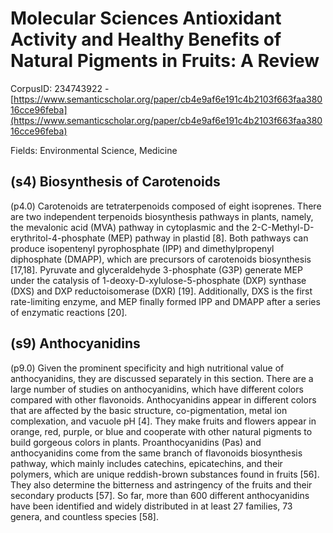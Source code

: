 # Molecular Sciences Antioxidant Activity and Healthy Benefits of Natural Pigments in Fruits: A Review

CorpusID: 234743922 - [https://www.semanticscholar.org/paper/cb4e9af6e191c4b2103f663faa38016cce96feba](https://www.semanticscholar.org/paper/cb4e9af6e191c4b2103f663faa38016cce96feba)

Fields: Environmental Science, Medicine

## (s4) Biosynthesis of Carotenoids
(p4.0) Carotenoids are tetraterpenoids composed of eight isoprenes. There are two independent terpenoids biosynthesis pathways in plants, namely, the mevalonic acid (MVA) pathway in cytoplasmic and the 2-C-Methyl-D-erythritol-4-phosphate (MEP) pathway in plastid [8]. Both pathways can produce isopentenyl pyrophosphate (IPP) and dimethylpropenyl diphosphate (DMAPP), which are precursors of carotenoids biosynthesis [17,18]. Pyruvate and glyceraldehyde 3-phosphate (G3P) generate MEP under the catalysis of 1-deoxy-D-xylulose-5-phosphate (DXP) synthase (DXS) and DXP reductoisomerase (DXR) [19]. Additionally, DXS is the first rate-limiting enzyme, and MEP finally formed IPP and DMAPP after a series of enzymatic reactions [20].
## (s9) Anthocyanidins
(p9.0) Given the prominent specificity and high nutritional value of anthocyanidins, they are discussed separately in this section. There are a large number of studies on anthocyanidins, which have different colors compared with other flavonoids. Anthocyanidins appear in different colors that are affected by the basic structure, co-pigmentation, metal ion complexation, and vacuole pH [4]. They make fruits and flowers appear in orange, red, purple, or blue and cooperate with other natural pigments to build gorgeous colors in plants. Proanthocyanidins (Pas) and anthocyanidins come from the same branch of flavonoids biosynthesis pathway, which mainly includes catechins, epicatechins, and their polymers, which are unique reddish-brown substances found in fruits [56]. They also determine the bitterness and astringency of the fruits and their secondary products [57]. So far, more than 600 different anthocyanidins have been identified and widely distributed in at least 27 families, 73 genera, and countless species [58].
